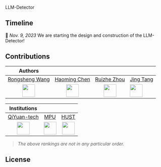 LLM-Detector

## Timeline

📢 *Nov. 9, 2023* We are starting the design and construction of the LLM-Detector!

## Contributions

|Authors|   |   ||
|:-:|:-:|:-:|:-|
| [Rongsheng Wang](https://github.com/WangRongsheng) | [Haoming Chen](https://github.com/uxfion) | [Ruizhe Zhou](https://github.com/RetroZhou) |[Jing Tang](https://github.com/vaew)|
|<img src="https://avatars.githubusercontent.com/u/55651568?v=4" alt="" width="40"/>|<img src="https://avatars.githubusercontent.com/u/44778029?v=4" alt="" width="40"/>|<img src="https://avatars.githubusercontent.com/u/42091637?v=4" alt="" width="40"/>|<img src="https://avatars.githubusercontent.com/u/38195038?v=4" alt="" width="40"/>|

|**Institutions**|||
|:-:|:-:|:-:|
|[QiYuan-tech](https://github.com/QiYuan-tech)|[MPU](https://www.mpu.edu.mo/zh/index.php)|[HUST](https://www.hust.edu.cn/)|
|<img src="https://avatars.githubusercontent.com/u/149642553?s=200&v=4" alt="" width="40"/>|<img src="https://upload.wikimedia.org/wikipedia/commons/thumb/e/ee/Macao_Polytechnic_University_logo.svg/150px-Macao_Polytechnic_University_logo.svg.png" alt="" width="40"/>|<img src="https://upload.wikimedia.org/wikipedia/zh/thumb/a/ab/Huazhong_University_of_Science_%26_Technology_logo.svg/230px-Huazhong_University_of_Science_%26_Technology_logo.svg.png" alt="" width="40"/>|

> *The above rankings are not in any particular order.*

## License
